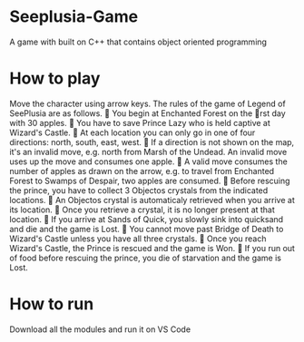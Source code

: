# Seeplusia-Game
A game with built on C++ that contains object oriented programming
# How to play 
Move the character using arrow keys.
The rules of the game of Legend of SeePlusia are as follows.
 You begin at Enchanted Forest on the rst day with 30 apples.
 You have to save Prince Lazy who is held captive at Wizard's Castle.
 At each location you can only go in one of four directions: north, south,
east, west.
 If a direction is not shown on the map, it's an invalid move, e.g. north
from Marsh of the Undead. An invalid move uses up the move and
consumes one apple.
 A valid move consumes the number of apples as drawn on the arrow,
e.g. to travel from Enchanted Forest to Swamps of Despair, two apples
are consumed.
 Before rescuing the prince, you have to collect 3 Objectos crystals from
the indicated locations.
 An Objectos crystal is automaticaly retrieved when you arrive at its
location.
 Once you retrieve a crystal, it is no longer present at that location.
 If you arrive at Sands of Quick, you slowly sink into quicksand and die
and the game is Lost.
 You cannot move past Bridge of Death to Wizard's Castle unless you
have all three crystals.
 Once you reach Wizard's Castle, the Prince is rescued and the game is
Won.
 If you run out of food before rescuing the prince, you die of starvation
and the game is Lost.

# How to run
Download all the modules and run it on VS Code
